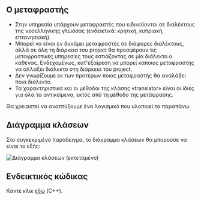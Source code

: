 ## Ο μεταφραστής

* Στην υπηρεσία υπάρχουν μεταφραστές που ειδικεύονται σε διαλέκτους της νεοελληνικής γλώσσας (ενδεικτικά: κρητική, κυπριακή, επτανησιακή).
* Μπορεί να είναι εν δυνάμει μεταφραστές σε διάφορες διαλέκτους, αλλά σε όλη τη διάρκεια του project θα προσφέρουν τις μεταφραστικές υπηρεσίες τους εστιάζοντας σε μία διάλεκτο ο καθένας. Ενδεχομένως, κατ'εξαίρεση να μπορεί κάποιος μεταφραστής να αλλάξει διάλεκτο στη διάρκεια του project.
* Δεν γνωρίζουμε εκ των προτέρων ποιος μεταφραστής θα αναλάβει ποια διάλεκτο.
* Τα χαρακτηριστικά και οι μέθοδοι της κλάσης «translator» είναι οι ίδιες για όλα τα αντικείμενα, εκτός από τη μέθοδο της μετάφρασης.

Θα χρειαστεί να αναπτύξουμε ένα λογισμικό που υλοποιεί τα παραπάνω.





## Διάγραμμα κλάσεων
Στο συγκεκριμένο παράδειγμα, το διάγραμμα κλάσεων θα μπορούσε να είναι το εξής:

![Διάγραμμα κλάσεων (εκτεταμένο)](../img/__.png)

## Ενδεικτικός κώδικας
Κάντε κλικ [εδώ](./source_code) (C++).
